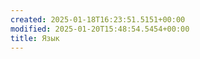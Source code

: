 ```yaml
---
created: 2025-01-18T16:23:51.5151+00:00
modified: 2025-01-20T15:48:54.5454+00:00
title: Язык
---
```

